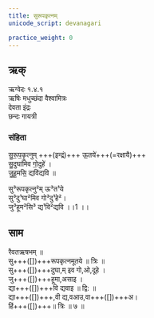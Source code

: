 ```yaml
---
title: सुरूपकृत्नम् 
unicode_script: devanagari

practice_weight: 0
---
```


## ऋक्
ऋग्वेदः  १.४.१  
ऋषिः  मधुच्छंदा वैश्वामित्रः  
देवता  इंद्रः  
छन्दः  गायत्री

### संहिता
सु॒रू॒प॒कृ॒त्नुम् +++(इन्द्रं)+++ ऊ॒तये॑+++(=रक्षायै)+++  
सु॒दुघा॑मिव गो॒दुहे॑ ।  
जु॒हू॒मसि॒ द्यवि॑द्यवि ॥

सु³रूपकृत्नु²म् ऊ³त¹ये  
सु³दु¹घा²मिव गो³दु¹हे²।  
जु³हूम²सि³ द्य¹वि²द्यवि ।।1 ।।

## साम
रैवतऋषभम् ॥  
सु+++([])+++रूपकृत्नमूतये ॥ त्रिः ॥  
सु+++([])+++दुघा,म् इव गो,ओ,दूहे ।  
जु+++([])+++हूमा,असाइ ।  
द्या+++([])+++वि द्यवाइ ॥ द्वि: ॥  
द्या+++([])+++,वी द्य,वआउ,वा+++([])+++अ।  
हिं+++([])+++॥ त्रिः ॥ ७ ॥